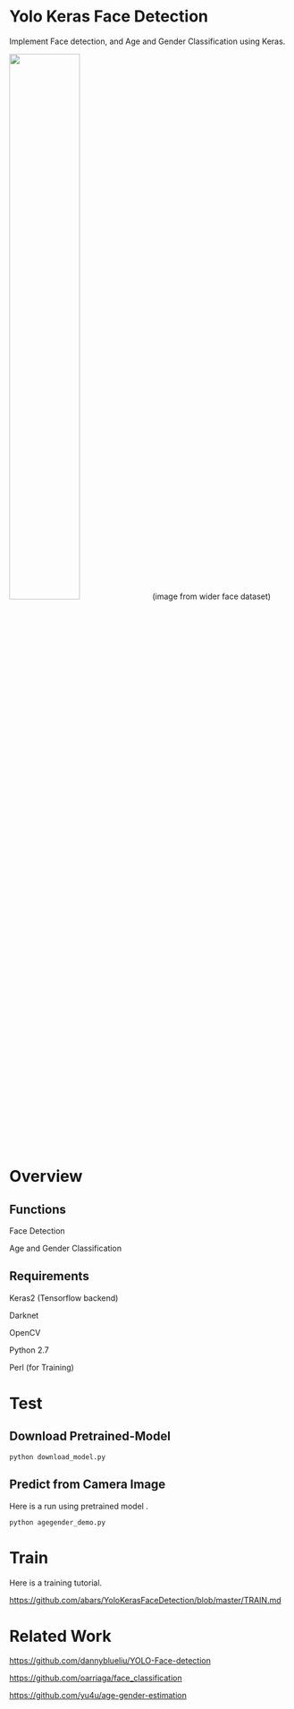 # Yolo Keras Face Detection

Implement Face detection, and Age and Gender Classification using Keras.

<img src="https://github.com/abars/YoloKerasFaceDetection/blob/master/pretrain/demo/demo.jpg" width="50%" height="50%">
(image from wider face dataset)

# Overview

## Functions

Face Detection

Age and Gender Classification

## Requirements

Keras2 (Tensorflow backend)

Darknet

OpenCV

Python 2.7

Perl (for Training)

# Test

## Download Pretrained-Model

`python download_model.py`

## Predict from Camera Image

Here is a run using pretrained model .

`python agegender_demo.py`

# Train

Here is a training tutorial.

https://github.com/abars/YoloKerasFaceDetection/blob/master/TRAIN.md

# Related Work

<https://github.com/dannyblueliu/YOLO-Face-detection>

<https://github.com/oarriaga/face_classification>

<https://github.com/yu4u/age-gender-estimation>